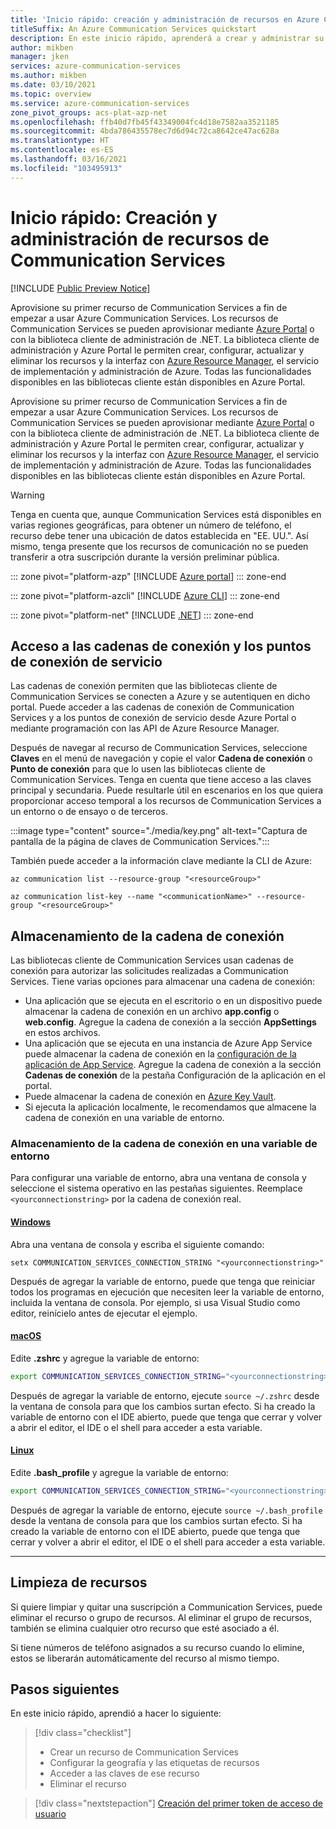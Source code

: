 ```yaml
---
title: 'Inicio rápido: creación y administración de recursos en Azure Communication Services'
titleSuffix: An Azure Communication Services quickstart
description: En este inicio rápido, aprenderá a crear y administrar su primer recurso de Azure Communication Services.
author: mikben
manager: jken
services: azure-communication-services
ms.author: mikben
ms.date: 03/10/2021
ms.topic: overview
ms.service: azure-communication-services
zone_pivot_groups: acs-plat-azp-net
ms.openlocfilehash: ffb40d7fb45f43349004fc4d18e7582aa3521185
ms.sourcegitcommit: 4bda786435578ec7d6d94c72ca8642ce47ac628a
ms.translationtype: HT
ms.contentlocale: es-ES
ms.lasthandoff: 03/16/2021
ms.locfileid: "103495913"
---
```

# <a name="quickstart-create-and-manage-communication-services-resources"></a>Inicio rápido: Creación y administración de recursos de Communication Services

[!INCLUDE [Public Preview Notice](../includes/public-preview-include.md)]

Aprovisione su primer recurso de Communication Services a fin de empezar a usar Azure Communication Services. Los recursos de Communication Services se pueden aprovisionar mediante [Azure Portal](https://portal.azure.com) o con la biblioteca cliente de administración de .NET. La biblioteca cliente de administración y Azure Portal le permiten crear, configurar, actualizar y eliminar los recursos y la interfaz con [Azure Resource Manager](../../azure-resource-manager/management/overview.md), el servicio de implementación y administración de Azure. Todas las funcionalidades disponibles en las bibliotecas cliente están disponibles en Azure Portal. 


Aprovisione su primer recurso de Communication Services a fin de empezar a usar Azure Communication Services. Los recursos de Communication Services se pueden aprovisionar mediante [Azure Portal](https://portal.azure.com) o con la biblioteca cliente de administración de .NET. La biblioteca cliente de administración y Azure Portal le permiten crear, configurar, actualizar y eliminar los recursos y la interfaz con [Azure Resource Manager](../../azure-resource-manager/management/overview.md), el servicio de implementación y administración de Azure. Todas las funcionalidades disponibles en las bibliotecas cliente están disponibles en Azure Portal.

> [!WARNING]
> Tenga en cuenta que, aunque Communication Services está disponibles en varias regiones geográficas, para obtener un número de teléfono, el recurso debe tener una ubicación de datos establecida en "EE. UU.". Así mismo, tenga presente que los recursos de comunicación no se pueden transferir a otra suscripción durante la versión preliminar pública.

::: zone pivot="platform-azp"
[!INCLUDE [Azure portal](./includes/create-resource-azp.md)]
::: zone-end

::: zone pivot="platform-azcli"
[!INCLUDE [Azure CLI](./includes/create-resource-azcli.md)]
::: zone-end

::: zone pivot="platform-net"
[!INCLUDE [.NET](./includes/create-resource-net.md)]
::: zone-end

## <a name="access-your-connection-strings-and-service-endpoints"></a>Acceso a las cadenas de conexión y los puntos de conexión de servicio

Las cadenas de conexión permiten que las bibliotecas cliente de Communication Services se conecten a Azure y se autentiquen en dicho portal. Puede acceder a las cadenas de conexión de Communication Services y a los puntos de conexión de servicio desde Azure Portal o mediante programación con las API de Azure Resource Manager.

Después de navegar al recurso de Communication Services, seleccione **Claves** en el menú de navegación y copie el valor **Cadena de conexión** o **Punto de conexión** para que lo usen las bibliotecas cliente de Communication Services. Tenga en cuenta que tiene acceso a las claves principal y secundaria. Puede resultarle útil en escenarios en los que quiera proporcionar acceso temporal a los recursos de Communication Services a un entorno o de ensayo o de terceros.

:::image type="content" source="./media/key.png" alt-text="Captura de pantalla de la página de claves de Communication Services.":::

También puede acceder a la información clave mediante la CLI de Azure:

```azurecli
az communication list --resource-group "<resourceGroup>"

az communication list-key --name "<communicationName>" --resource-group "<resourceGroup>"
```

## <a name="store-your-connection-string"></a>Almacenamiento de la cadena de conexión

Las bibliotecas cliente de Communication Services usan cadenas de conexión para autorizar las solicitudes realizadas a Communication Services. Tiene varias opciones para almacenar una cadena de conexión:

* Una aplicación que se ejecuta en el escritorio o en un dispositivo puede almacenar la cadena de conexión en un archivo **app.config** o **web.config**. Agregue la cadena de conexión a la sección **AppSettings** en estos archivos.
* Una aplicación que se ejecuta en una instancia de Azure App Service puede almacenar la cadena de conexión en la [configuración de la aplicación de App Service](../../app-service/configure-common.md). Agregue la cadena de conexión a la sección **Cadenas de conexión** de la pestaña Configuración de la aplicación en el portal.
* Puede almacenar la cadena de conexión en [Azure Key Vault](../../data-factory/store-credentials-in-key-vault.md).
* Si ejecuta la aplicación localmente, le recomendamos que almacene la cadena de conexión en una variable de entorno.

### <a name="store-your-connection-string-in-an-environment-variable"></a>Almacenamiento de la cadena de conexión en una variable de entorno

Para configurar una variable de entorno, abra una ventana de consola y seleccione el sistema operativo en las pestañas siguientes. Reemplace `<yourconnectionstring>` por la cadena de conexión real.

#### <a name="windows"></a>[Windows](#tab/windows)

Abra una ventana de consola y escriba el siguiente comando:

```console
setx COMMUNICATION_SERVICES_CONNECTION_STRING "<yourconnectionstring>"
```

Después de agregar la variable de entorno, puede que tenga que reiniciar todos los programas en ejecución que necesiten leer la variable de entorno, incluida la ventana de consola. Por ejemplo, si usa Visual Studio como editor, reinícielo antes de ejecutar el ejemplo.

#### <a name="macos"></a>[macOS](#tab/unix)

Edite **.zshrc** y agregue la variable de entorno:

```bash
export COMMUNICATION_SERVICES_CONNECTION_STRING="<yourconnectionstring>"
```

Después de agregar la variable de entorno, ejecute `source ~/.zshrc` desde la ventana de consola para que los cambios surtan efecto. Si ha creado la variable de entorno con el IDE abierto, puede que tenga que cerrar y volver a abrir el editor, el IDE o el shell para acceder a esta variable.

#### <a name="linux"></a>[Linux](#tab/linux)

Edite **.bash_profile** y agregue la variable de entorno:

```bash
export COMMUNICATION_SERVICES_CONNECTION_STRING="<yourconnectionstring>"
```

Después de agregar la variable de entorno, ejecute `source ~/.bash_profile` desde la ventana de consola para que los cambios surtan efecto. Si ha creado la variable de entorno con el IDE abierto, puede que tenga que cerrar y volver a abrir el editor, el IDE o el shell para acceder a esta variable.

---

## <a name="clean-up-resources"></a>Limpieza de recursos

Si quiere limpiar y quitar una suscripción a Communication Services, puede eliminar el recurso o grupo de recursos. Al eliminar el grupo de recursos, también se elimina cualquier otro recurso que esté asociado a él.

Si tiene números de teléfono asignados a su recurso cuando lo elimine, estos se liberarán automáticamente del recurso al mismo tiempo.

## <a name="next-steps"></a>Pasos siguientes

En este inicio rápido, aprendió a hacer lo siguiente:

> [!div class="checklist"]
> * Crear un recurso de Communication Services
> * Configurar la geografía y las etiquetas de recursos
> * Acceder a las claves de ese recurso
> * Eliminar el recurso

> [!div class="nextstepaction"]
> [Creación del primer token de acceso de usuario](access-tokens.md)
